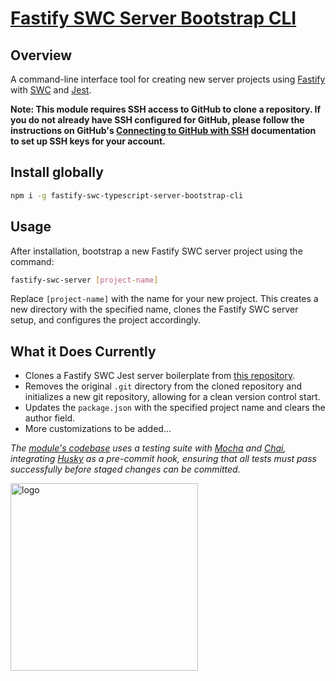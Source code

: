 # [Fastify SWC Server Bootstrap CLI](https://www.npmjs.com/package/fastify-swc-typescript-server-bootstrap-cli)

## Overview

A command-line interface tool for creating new server projects using [Fastify](https://fastify.dev/) with [SWC](https://swc.rs/) and [Jest](https://jestjs.io/).

**Note: This module requires SSH access to GitHub to clone a repository. If you do not already have SSH configured for GitHub, please follow the instructions on GitHub's [Connecting to GitHub with SSH](https://docs.github.com/en/authentication/connecting-to-github-with-ssh) documentation to set up SSH keys for your account.**

## Install globally

```bash
npm i -g fastify-swc-typescript-server-bootstrap-cli
```

## Usage

After installation, bootstrap a new Fastify SWC server project using the command:

```bash
fastify-swc-server [project-name]
```

Replace `[project-name]` with the name for your new project. This creates a new directory with the specified name, clones the Fastify SWC server setup, and configures the project accordingly.

## What it Does Currently

- Clones a Fastify SWC Jest server boilerplate from [this repository](https://github.com/mattfsourcecode/fastify-swc-typescript-server).
- Removes the original `.git` directory from the cloned repository and initializes a new git repository, allowing for a clean version control start.
- Updates the `package.json` with the specified project name and clears the author field.
- More customizations to be added...

_The [module's codebase](https://github.com/mattfsourcecode/fastify-swc-typescript-server-bootstrap-cli) uses a testing suite with [Mocha](https://mochajs.org/) and [Chai](https://www.chaijs.com/), integrating [Husky](https://typicode.github.io/husky/) as a pre-commit hook, ensuring that all tests must pass successfully before staged changes can be committed._

<img width="300" alt="logo" src="https://github.com/user-attachments/assets/a6907512-87a4-45de-9188-cdc494dfe5a8">
